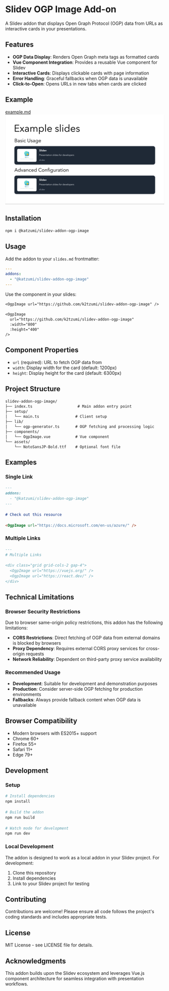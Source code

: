 # Slidev OGP Image Add-on

A Slidev addon that displays Open Graph Protocol (OGP) data from URLs as interactive cards in your presentations.

## Features

- **OGP Data Display**: Renders Open Graph meta tags as formatted cards
- **Vue Component Integration**: Provides a reusable Vue component for Slidev
- **Interactive Cards**: Displays clickable cards with page information
- **Error Handling**: Graceful fallbacks when OGP data is unavailable
- **Click-to-Open**: Opens URLs in new tabs when cards are clicked

## Example

[example.md](./example.md)  
![screenshot](./example-export/1.png)

## Installation

```bash
npm i @katzumi/slidev-addon-ogp-image
```

## Usage

Add the addon to your `slides.md` frontmatter:

```yaml
---
addons:
  - "@katzumi/slidev-addon-ogp-image"
---
```

Use the component in your slides:

```vue
<OgpImage url="https://github.com/k2tzumi/slidev-addon-ogp-image" />

<OgpImage 
  url="https://github.com/k2tzumi/slidev-addon-ogp-image"
  :width="800"
  :height="400"
/>
```

## Component Properties

- `url` (required): URL to fetch OGP data from
- `width`: Display width for the card (default: 1200px)
- `height`: Display height for the card (default: 6300px)

## Project Structure

```
slidev-addon-ogp-image/
├── index.ts                    # Main addon entry point
├── setup/
│   └── main.ts                # Client setup
├── lib/
│   └── ogp-generator.ts       # OGP fetching and processing logic
├── components/
│   └── OgpImage.vue           # Vue component
└── assets/
    └── NotoSansJP-Bold.ttf    # Optional font file
```

## Examples

### Single Link

```markdown
---
addons:
  - "@katzumi/slidev-addon-ogp-image"
---

# Check out this resource

<OgpImage url="https://docs.microsoft.com/en-us/azure/" />
```

### Multiple Links

```markdown
---
# Multiple Links

<div class="grid grid-cols-2 gap-4">
  <OgpImage url="https://vuejs.org/" />
  <OgpImage url="https://react.dev/" />
</div>
```

## Technical Limitations

### Browser Security Restrictions

Due to browser same-origin policy restrictions, this addon has the following limitations:

- **CORS Restrictions**: Direct fetching of OGP data from external domains is blocked by browsers
- **Proxy Dependency**: Requires external CORS proxy services for cross-origin requests
- **Network Reliability**: Dependent on third-party proxy service availability

### Recommended Usage

- **Development**: Suitable for development and demonstration purposes
- **Production**: Consider server-side OGP fetching for production environments
- **Fallbacks**: Always provide fallback content when OGP data is unavailable

## Browser Compatibility

- Modern browsers with ES2015+ support
- Chrome 60+
- Firefox 55+
- Safari 11+
- Edge 79+

## Development

### Setup

```bash
# Install dependencies
npm install

# Build the addon
npm run build

# Watch mode for development
npm run dev
```

### Local Development

The addon is designed to work as a local addon in your Slidev project. For development:

1. Clone this repository
2. Install dependencies
3. Link to your Slidev project for testing

## Contributing

Contributions are welcome! Please ensure all code follows the project's coding standards and includes appropriate tests.

## License

MIT License - see LICENSE file for details.

## Acknowledgments

This addon builds upon the Slidev ecosystem and leverages Vue.js component architecture for seamless integration with presentation workflows.